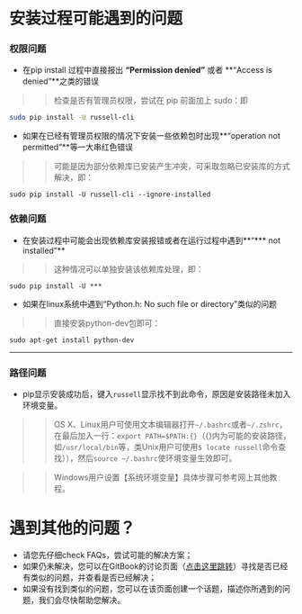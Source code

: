 # 安装过程可能遇到的问题

### 权限问题

- 在pip install 过程中直接报出 **“Permission denied”** 或者 **“Access is denied”**之类的错误

>>检查是否有管理员权限，尝试在 pip 前面加上 sudo：即 

```bash
sudo pip install -U russell-cli
```

- 如果在已经有管理员权限的情况下安装一些依赖包时出现**“operation not permitted”**等一大串红色错误

>>可能是因为部分依赖库已安装产生冲突，可采取忽略已安装库的方式解决，即：

```
sudo pip install -U russell-cli --ignore-installed
```


### 依赖问题

- 在安装过程中可能会出现依赖库安装报错或者在运行过程中遇到**“\*\*\* not installed”**

>>这种情况可以单独安装该依赖库处理，即：

```
sudo pip install -U ***
```

- 如果在linux系统中遇到“Python.h: No such file or directory”类似的问题

>>直接安装python-dev包即可：

```
sudo apt-get install python-dev
```

---

### 路径问题

- pip显示安装成功后，键入`russell`显示找不到此命令，原因是安装路径未加入环境变量。

>>OS X、Linux用户可使用文本编辑器打开`~/.bashrc`或者`~/.zshrc`，在最后加入一行：`export PATH=$PATH:{}`（{}内为可能的安装路径，如`/usr/local/bin`等，类Unix用户可使用`$ locate russell`命令查找）），然后`source ~/.bashrc`使环境变量生效即可。

>>Windows用户设置【系统环境变量】具体步骤可参考网上其他教程。

# 遇到其他的问题？

* 请您先仔细check FAQs，尝试可能的解决方案；
* 如果仍未解决，您可以在GitBook的讨论页面（[点击这里跳转](https://www.gitbook.com/book/w821881341/russellcloud/discussions)）寻找是否已经有类似的问题，并查看是否已经解决；
* 如果没有找到类似的问题，您可以在该页面创建一个话题，描述你所遇到的问题，我们会尽快帮助您解决。



